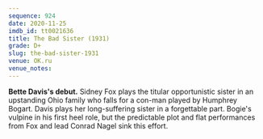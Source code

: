 ```yaml
---
sequence: 924
date: 2020-11-25
imdb_id: tt0021636
title: The Bad Sister (1931)
grade: D+
slug: the-bad-sister-1931
venue: OK.ru
venue_notes:
---
```


**Bette Davis's debut.** Sidney Fox plays the titular opportunistic sister in an upstanding Ohio family who falls for a con-man played by Humphrey Bogart. Davis plays her long-suffering sister in a forgettable part. Bogie's vulpine in his first heel role, but the predictable plot and flat performances from Fox and lead Conrad Nagel sink this effort.
